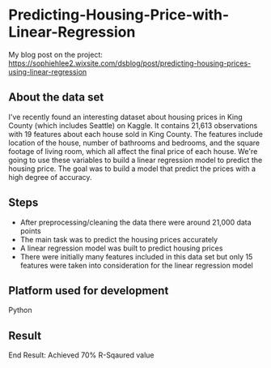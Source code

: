 # Predicting-Housing-Price-with-Linear-Regression

My blog post on the project: https://sophiehlee2.wixsite.com/dsblog/post/predicting-housing-prices-using-linear-regression

## About the data set

I've recently found an interesting dataset about housing prices in King County (which includes Seattle) on Kaggle. It contains 21,613 observations with 19 features about each house sold in King County. The features include location of the house, number of bathrooms and bedrooms, and the square footage of living room, which all affect the final price of each house. We're going to use these variables to build a linear regression model to predict the housing price. The goal was to build a model that predict the prices with a high degree of accuracy. 

## Steps

* After preprocessing/cleaning the data there were around 21,000 data points
* The main task was to predict the housing prices accurately
* A linear regression model was built to predict housing prices
* There were initially many features included in this data set but only 15 features were taken into consideration for the linear regression model

## Platform used for development

Python

## Result

End Result: Achieved 70% R-Sqaured value

